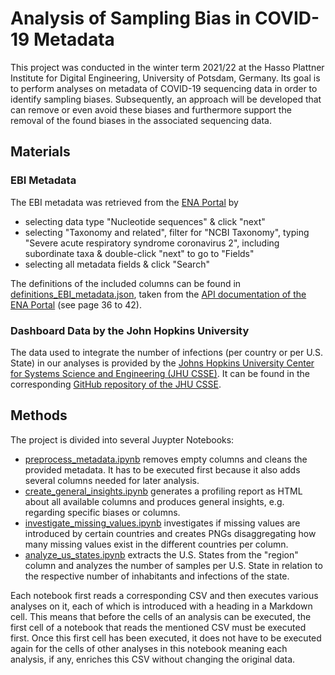 # Analysis of Sampling Bias in COVID-19 Metadata

This project was conducted in the winter term 2021/22 at the Hasso Plattner Institute for Digital Engineering, University of Potsdam, Germany. Its goal is to perform analyses on metadata of COVID-19 sequencing data in order to identify sampling biases. Subsequently, an approach will be developed that can remove or even avoid these biases and furthermore support the removal of the found biases in the associated sequencing data.

## Materials
### EBI Metadata

The EBI metadata was retrieved from the [ENA Portal](https://www.ebi.ac.uk/ena/browser/advanced-search) by 
 - selecting data type "Nucleotide sequences" & click "next"
 - selecting "Taxonomy and related", filter for "NCBI Taxonomy", typing "Severe acute respiratory syndrome coronavirus 2", including subordinate taxa & double-click "next" to go to "Fields"
 - selecting all metadata fields & click "Search"

The definitions of the included columns can be found in [definitions_EBI_metadata.json](src/json_data/definitions_EBI_metadata.json), taken from the [API documentation of the ENA Portal](enaPortalAPI_docu.pdf) (see page 36 to 42).

### Dashboard Data by the John Hopkins University

The data used to integrate the number of infections (per country or per U.S. State) in our analyses is provided by the  [Johns Hopkins University Center for Systems Science and Engineering (JHU CSSE)](https://systems.jhu.edu/). It can be found in the corresponding [GitHub repository of the JHU CSSE](https://github.com/CSSEGISandData/COVID-19/tree/master/csse_covid_19_data).

## Methods

The project is divided into several Juypter Notebooks:

- [preprocess_metadata.ipynb](src/preprocess_metadata.ipynb) removes empty columns and cleans the provided metadata. It has to be executed first because it also adds several columns needed for later analysis.
- [create_general_insights.ipynb](src/create_general_insights.ipynb) generates a profiling report as HTML about all available columns and produces general insights, e.g. regarding specific biases or columns.
- [investigate_missing_values.ipynb](src/investigate_missing_values.ipynb) investigates if missing values are introduced by certain countries and creates PNGs disaggregating how many missing values exist in the different countries per column. 
- [analyze_us_states.ipynb](src/analyze_us_states.ipynb) extracts the U.S. States from the "region" column and analyzes the number of samples per U.S. State in relation to the respective number of inhabitants and infections of the state. 

Each notebook first reads a corresponding CSV and then executes various analyses on it, each of which is introduced with a heading in a Markdown cell. This means that before the cells of an analysis can be executed, the first cell of a notebook that reads the mentioned CSV must be executed first. Once this first cell has been executed, it does not have to be executed again for the cells of other analyses in this notebook meaning each analysis, if any, enriches this CSV without changing the original data.
